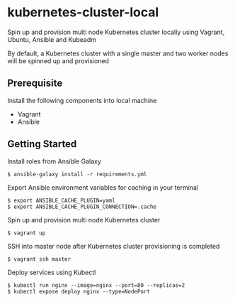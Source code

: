 # kubernetes-cluster-local
Spin up and provision multi node Kubernetes cluster locally using Vagrant, Ubuntu, Ansible and Kubeadm

By default, a Kubernetes cluster with a single master and two worker nodes will be spinned up and provisioned

## Prerequisite
Install the following components into local machine
- Vagrant
- Ansible

## Getting Started
Install roles from Ansible Galaxy
```
$ ansible-galaxy install -r requirements.yml
```

Export Ansible environment variables for caching in your terminal
```
$ export ANSIBLE_CACHE_PLUGIN=yaml
$ export ANSIBLE_CACHE_PLUGIN_CONNECTION=.cache
```

Spin up and provision multi node Kubernetes cluster
```
$ vagrant up
```

SSH into master node after Kubernetes cluster provisioning is completed
```
$ vagrant ssh master
```

Deploy services using Kubectl
```
$ kubectl run nginx --image=nginx --port=80 --replicas=2
$ kubectl expose deploy nginx --type=NodePort
```

